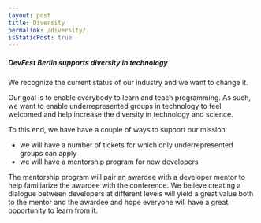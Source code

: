 ```yaml
---
layout: post
title: Diversity
permalink: /diversity/
isStaticPost: true
---
```


##### DevFest Berlin supports diversity in technology

We recognize the current status of our industry and we want to change it.

Our goal is to enable everybody to learn and teach programming. As such, we
want to enable underrepresented groups in technology to feel welcomed and help
increase the diversity in technology and science.

To this end, we have have a couple of ways to support our mission:

- we will have a number of tickets for which only underrepresented groups can apply
- we will have a mentorship program for new developers

The mentorship program will pair an awardee with a developer mentor to help
familiarize the awardee with the conference. We believe creating a dialogue
between developers at different levels will yield a great value both to the
mentor and the awardee and hope everyone will have a great opportunity to learn
from it.

<img class="img-responsive feature-image" src="{{ site.baseurl }}/img/posts/cod.jpg" style="display:none">
